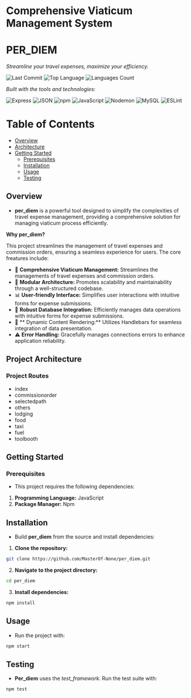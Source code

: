 # Comprehensive Viaticum Management System

# PER_DIEM

*Streamline your travel expenses, maximize your efficiency.*

![Last Commit](https://img.shields.io/github/last-commit/MasterOf-None/per_diem)
![Top Language](https://img.shields.io/github/languages/top/MasterOf-None/per_diem)
![Languages Count](https://img.shields.io/github/languages/count/MasterOf-None/per_diem)

*Built with the tools and technologies:*

![Express](https://img.shields.io/badge/Express-black?logo=express&logoColor=white)
![JSON](https://img.shields.io/badge/JSON-black?logo=json&logoColor=white)
![npm](https://img.shields.io/badge/npm-red?logo=npm&logoColor=white)
![JavaScript](https://img.shields.io/badge/JavaScript-yellow?logo=javascript&logoColor=black)
![Nodemon](https://img.shields.io/badge/Nodemon-green?logo=nodemon&logoColor=white)
![MySQL](https://img.shields.io/badge/MySQL-blue?logo=mysql&logoColor=white)
![ESLint](https://img.shields.io/badge/ESLint-purple?logo=eslint&logoColor=white)


# Table of Contents
- [Overview](#overview)
- [Architecture](#project-architecture)
- [Getting Started](#getting-started)
    - [Prerequisites](#prerequisites)
    - [Installation](#installation)
    - [Usage](#usage)
    - [Testing](#testing)
    
## Overview

- **per_diem** is a powerful tool designed to simplify the complexities of travel expense management, providing a comprehensive solution for managing viaticum process efficiently.

**Why per_diem?**

This project streamlines the management of travel expenses and commission orders, ensuring a seamless experience for users. The core freatures include:

- :file_folder: **Comprehensive Viaticum Management:** Streamlines the managements of travel expenses and commission orders.
- :wrench: **Modular Architecture:** Promotes scalability and maintainability through a well-structured codebase.
- :bar_chart: **User-friendly Interface:** Simplifies user interactions with intuitive forms for expense submissions.
- :link: **Robust Database Integration:** Efficiently manages data operations with intuitive forms for expense submissions.
- :rainbow: ** Dynamic Content Rendering:** Utilizes Handlebars for seamless integration of data presentation.
- :warning: **Error Handling:** Gracefully manages connections errors to enhance application reliability.

## Project Architecture

### Project Routes
- index
- commissionorder
- selectedpath
- others
- lodging
- food
- taxi
- fuel
- toolbooth

## Getting Started

### Prerequisites

- This project requires the following dependencies:

1. **Programming Language:** JavaScript
2. **Package Manager:** Npm

## Installation

- Build **per_diem** from the source and install dependencies:

1. **Clone the repository:**

```Bash
git clone https://github.com/MasterOf-None/per_diem.git
```

2. **Navigate to the project directory:**

```Bash
cd per_diem
```

3. **Install dependencies:**

```Bash
npm install
```

## Usage

- Run the project with:

```Bash
npm start
```

## Testing

- **Per_diem** uses the *test_framework*. Run the test suite with:

```Bash
npm test
```

